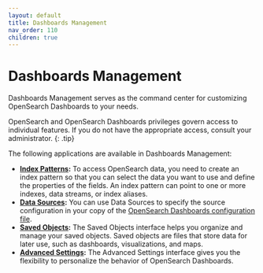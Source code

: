 ```yaml
---
layout: default
title: Dashboards Management
nav_order: 110
children: true
---
```


# Dashboards Management

Dashboards Management serves as the command center for customizing OpenSearch Dashboards to your needs. 

OpenSearch and OpenSearch Dashboards privileges govern access to individual features. If you do not have the appropriate access, consult your administrator. 
{: .tip}

The following applications are available in Dashboards Management:

- **[Index Patterns]():** To access OpenSearch data, you need to create an index pattern so that you can select the data you want to use and define the properties of the fields. An index pattern can point to one or more indexes, data streams, or index aliases. 
- **[Data Sources]({{site.url}}{{site.baseurl}}/dashboards/discover/multi-data-sources/):** You can use Data Sources to specify the source configuration in your copy of the [OpenSearch Dashboards configuration file]({{site.url}}{{site.baseurl}}https://github.com/opensearch-project/OpenSearch-Dashboards/blob/main/config/opensearch_dashboards.yml).
- **[Saved Objects]():** The Saved Objects interface helps you organize and manage your saved objects. Saved objects are files that store data for later use, such as dashboards, visualizations, and maps.
- **[Advanced Settings]():** The Advanced Settings interface gives you the flexibility to personalize the behavior of OpenSearch Dashboards.
